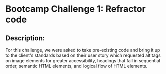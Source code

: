 # Bootcamp Challenge 1: Refractor code
## Description: 
For this challenge, we were asked to take pre-existing code and bring it up to the client's standards based on their user story which requested alt tags on image elements for greater accessibility, headings that fall in sequential order, semantic HTML elements, and logical flow of HTML elements.
